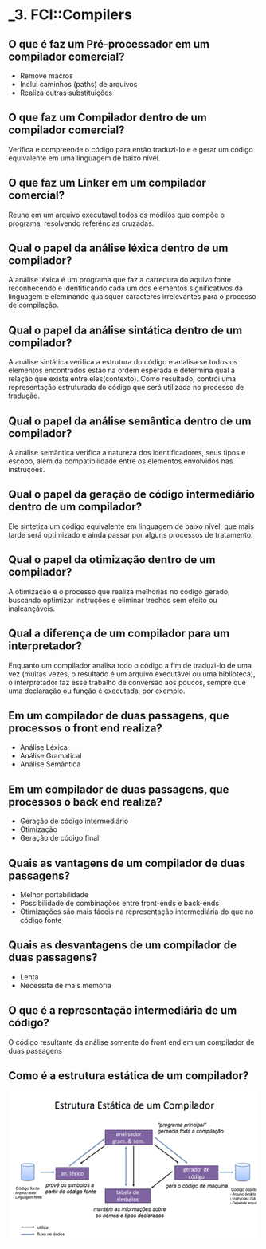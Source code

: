 # _3. FCI::Compilers

## O que é faz um Pré-processador em um compilador comercial?
- Remove macros
- Inclui caminhos (paths) de arquivos
- Realiza outras substituições

## O que faz um Compilador dentro de um compilador comercial?
Verifica e compreende o código para então traduzi-lo e e gerar um código equivalente em uma linguagem de baixo nível.

## O que faz um Linker em um compilador comercial?
Reune em um arquivo executavel todos os módilos que compõe o programa, resolvendo referências cruzadas.

## Qual o papel da análise léxica dentro de um compilador?
A análise léxica é um programa que faz a carredura do aquivo fonte reconhecendo e identificando cada um dos elementos significativos da linguagem e eleminando quaisquer caracteres irrelevantes para o processo de compilação.

## Qual o papel da análise sintática dentro de um compilador?
A análise sintática verifica a estrutura do código e analisa se todos os elementos encontrados estão na ordem esperada e determina qual a relação que existe entre eles(contexto).
Como resultado, contrói uma representação estruturada do código que será utilizada no processo de tradução.

## Qual o papel da análise semântica dentro de um compilador?
A análise semântica verifica a natureza dos identificadores, seus tipos e escopo, além da compatibilidade entre os elementos envolvidos nas instruções.

## Qual o papel da geração de código intermediário dentro de um compilador?
Ele sintetiza um código equivalente em linguagem de baixo nível, que mais tarde será optimizado e ainda passar por alguns processos de tratamento.

## Qual o papel da otimização dentro de um compilador?
A otimização é o processo que realiza melhorias no código gerado, buscando optimizar instruções e eliminar trechos sem efeito ou inalcançáveis.

## Qual a diferença de um compilador para um interpretador?
Enquanto um compilador analisa todo o código a fim de traduzi-lo de uma vez (muitas vezes, o resultado é um arquivo executável ou uma biblioteca), o interpretador faz esse trabalho de conversão aos poucos, sempre que uma declaração ou função é executada, por exemplo.

## Em um compilador de duas passagens, que processos o front end realiza?
- Análise Léxica
- Análise Gramatical
- Análise Semântica

## Em um compilador de duas passagens, que processos o back end realiza?
- Geração de código intermediário
- Otimização
- Geração de código final

## Quais as vantagens de um compilador de duas passagens?
- Melhor portabilidade
- Possibilidade de combinações entre front-ends e back-ends
- Otimizações são mais fáceis na representação intermediária do que no código fonte

## Quais as desvantagens de um compilador de duas passagens?
- Lenta
- Necessita de mais memória

## O que é a representação intermediária de um código?
O código resultante da análise somente do front end em um compilador de duas passagens

## Como é a estrutura estática de um compilador?
![Image](estrutura_estatica.png)
